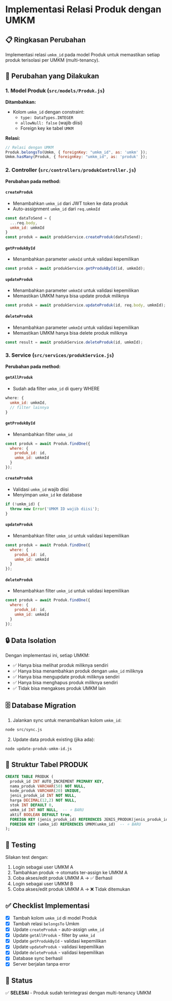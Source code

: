 # Implementasi Relasi Produk dengan UMKM

## 📋 Ringkasan Perubahan

Implementasi relasi `umkm_id` pada model Produk untuk memastikan setiap produk terisolasi per UMKM (multi-tenancy).

## 🔧 Perubahan yang Dilakukan

### 1. Model Produk (`src/models/Produk.js`)

**Ditambahkan:**
- Kolom `umkm_id` dengan constraint:
  - `type: DataTypes.INTEGER`
  - `allowNull: false` (wajib diisi)
  - Foreign key ke tabel `UMKM`
  
**Relasi:**
```javascript
// Relasi dengan UMKM
Produk.belongsTo(Umkm, { foreignKey: "umkm_id", as: 'umkm' });
Umkm.hasMany(Produk, { foreignKey: "umkm_id", as: 'produk' });
```

### 2. Controller (`src/controllers/produkController.js`)

**Perubahan pada method:**

#### `createProduk`
- Menambahkan `umkm_id` dari JWT token ke data produk
- Auto-assignment `umkm_id` dari `req.umkmId`
```javascript
const dataToSend = {
  ...req.body,
  umkm_id: umkmId
}
const produk = await produkService.createProduk(dataToSend);
```

#### `getProdukById`
- Menambahkan parameter `umkmId` untuk validasi kepemilikan
```javascript
const produk = await produkService.getProdukById(id, umkmId);
```

#### `updateProduk`
- Menambahkan parameter `umkmId` untuk validasi kepemilikan
- Memastikan UMKM hanya bisa update produk miliknya
```javascript
const produk = await produkService.updateProduk(id, req.body, umkmId);
```

#### `deleteProduk`
- Menambahkan parameter `umkmId` untuk validasi kepemilikan
- Memastikan UMKM hanya bisa delete produk miliknya
```javascript
const result = await produkService.deleteProduk(id, umkmId);
```

### 3. Service (`src/services/produkService.js`)

**Perubahan pada method:**

#### `getAllProduk`
- Sudah ada filter `umkm_id` di query WHERE
```javascript
where: {
  umkm_id: umkmId,
  // filter lainnya
}
```

#### `getProdukById`
- Menambahkan filter `umkm_id`
```javascript
const produk = await Produk.findOne({
  where: { 
    produk_id: id,
    umkm_id: umkmId 
  }
});
```

#### `createProduk`
- Validasi `umkm_id` wajib diisi
- Menyimpan `umkm_id` ke database
```javascript
if (!umkm_id) {
  throw new Error('UMKM ID wajib diisi');
}
```

#### `updateProduk`
- Menambahkan filter `umkm_id` untuk validasi kepemilikan
```javascript
const produk = await Produk.findOne({
  where: { 
    produk_id: id,
    umkm_id: umkmId 
  }
});
```

#### `deleteProduk`
- Menambahkan filter `umkm_id` untuk validasi kepemilikan
```javascript
const produk = await Produk.findOne({
  where: { 
    produk_id: id,
    umkm_id: umkmId 
  }
});
```

## 🔒 Data Isolation

Dengan implementasi ini, setiap UMKM:
- ✅ Hanya bisa melihat produk miliknya sendiri
- ✅ Hanya bisa menambahkan produk dengan `umkm_id` miliknya
- ✅ Hanya bisa mengupdate produk miliknya sendiri
- ✅ Hanya bisa menghapus produk miliknya sendiri
- ✅ Tidak bisa mengakses produk UMKM lain

## 🗄️ Database Migration

1. Jalankan sync untuk menambahkan kolom `umkm_id`:
```bash
node src/sync.js
```

2. Update data produk existing (jika ada):
```bash
node update-produk-umkm-id.js
```

## 📝 Struktur Tabel PRODUK

```sql
CREATE TABLE PRODUK (
  produk_id INT AUTO_INCREMENT PRIMARY KEY,
  nama_produk VARCHAR(50) NOT NULL,
  kode_produk VARCHAR(20) UNIQUE,
  jenis_produk_id INT NOT NULL,
  harga DECIMAL(12,2) NOT NULL,
  stok INT DEFAULT 0,
  umkm_id INT NOT NULL,  -- ⭐ BARU
  aktif BOOLEAN DEFAULT true,
  FOREIGN KEY (jenis_produk_id) REFERENCES JENIS_PRODUK(jenis_produk_id),
  FOREIGN KEY (umkm_id) REFERENCES UMKM(umkm_id)  -- ⭐ BARU
);
```

## 🧪 Testing

Silakan test dengan:
1. Login sebagai user UMKM A
2. Tambahkan produk → otomatis ter-assign ke UMKM A
3. Coba akses/edit produk UMKM A → ✅ Berhasil
4. Login sebagai user UMKM B
5. Coba akses/edit produk UMKM A → ❌ Tidak ditemukan

## ✅ Checklist Implementasi

- [x] Tambah kolom `umkm_id` di model Produk
- [x] Tambah relasi `belongsTo` Umkm
- [x] Update `createProduk` - auto-assign `umkm_id`
- [x] Update `getAllProduk` - filter by `umkm_id`
- [x] Update `getProdukById` - validasi kepemilikan
- [x] Update `updateProduk` - validasi kepemilikan
- [x] Update `deleteProduk` - validasi kepemilikan
- [x] Database sync berhasil
- [x] Server berjalan tanpa error

## 🎯 Status

✅ **SELESAI** - Produk sudah terintegrasi dengan multi-tenancy UMKM
